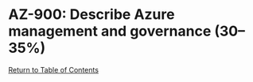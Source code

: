 # AZ-900: Describe Azure management and governance (30–35%)

[Return to Table of Contents](README.md)